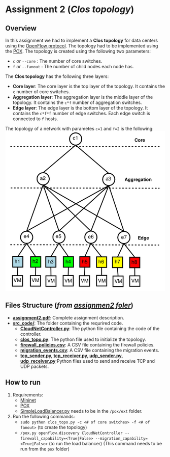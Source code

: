 # Assignment 2 (*Clos topology*)
## Overview
In this assignment we had to implement a **Clos topology** for data centers using the [OpenFlow protocol](https://en.wikipedia.org/wiki/OpenFlow). The topology had to be implemented using the [POX](https://github.com/noxrepo/pox). The topology is created using the following two parameters:
- `c` *or* `--core` : The number of core switches.
- `f` *or* `--fanout` : The number of child nodes each node has.

The **Clos topology** has the following three layers:
- **Core layer**: The core layer is the top layer of the topology. It contains the `c` number of core switches.
- **Aggregation layer**: The aggregation layer is the middle layer of the topology. It contains the `c*f` number of aggregation switches.
- **Edge layer**: The edge layer is the bottom layer of the topology. It contains the `c*f*f` number of edge switches. Each edge switch is connected to `f` hosts.

The topology of a network with parametes `c=1` and `f=2` is the following:
![Assignment 2 topology](/.README_images/assignment2_topo.png)

## Files Structure (*from [assignmen2 foler](/assignment2)*)
- **[assignment2.pdf](/assignment2/assignment2.pdf)**: Complete assignment description.
- **[src_code/](/assignment2/src_code)**: The folder containing the requrired code.
    - **[CloudNetController.py](/assignment2/src_code/CloudNetController.py)**: The python file containing the code of the controller.
    - **[clos_topo.py](/assignment2/src_code/clos_topo.py)**: The python file used to initialize the topology.
    - **[firewall_policies.csv](/assignment2/src_code/firewall_policies.csv)**: A CSV file containing the firewall policies.
    - **[migration_events.csv](/assignment2/src_code/migration_events.csv)**: A CSV file containing the migration events.
    - **[tcp_sender.py](/assignment2/src_code/tcp_sender.py), [tcp_receiver.py](/assignment2/src_code/tcp_receiver.py), [udp_sender.py](/assignment2/src_code/udp_sender.py), [udp_receiver.py](/assignment2/src_code/udp_receiver.py)**:Python files used to send and receive TCP and UDP packets.
## How to run

1. Requirements:
    - [Mininet](https://pypi.org/project/mininet/)
    - [POX](https://github.com/noxrepo/pox)
    - [SimpleLoadBalancer.py](/assignment1/SimpleLoadBalancer.py) needs to be in the `/pox/ext` folder.
2. Run the following commands:
    - `sudo python clos_topo.py -c <# of core switches> -f <# of fanout>`
    (to create the topology)
    - `/pox.py openflow.discovery CloudNetController --firewall_capability=<True|False> --migration_capability=<True|False>` (to run the load balancer) (This command needs to be run from the `pox` folder)
